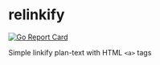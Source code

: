# relinkify

[![Go Report Card](https://goreportcard.com/badge/github.com/oneumyvakin/relinkify)](https://goreportcard.com/report/github.com/oneumyvakin/relinkify)

Simple linkify plan-text with HTML `<a>` tags
